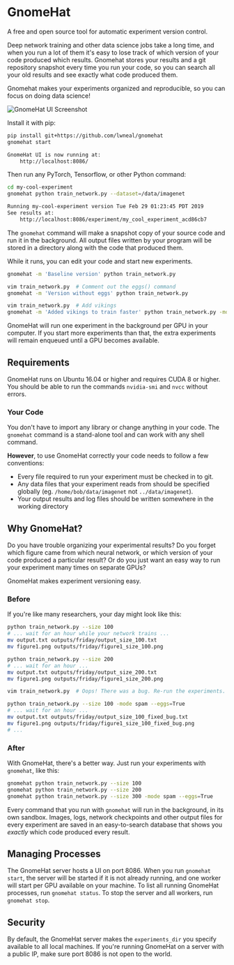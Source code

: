 # GnomeHat

A free and open source tool for automatic experiment version control.

Deep network training and other data science jobs take a long time, and when you run a lot of them it's easy to lose track of which version of your code produced which results.
Gnomehat stores your results and a git repository snapshot every time you run your code, so you can search all your old results and see exactly what code produced them.

Gnomehat makes your experiments organized and reproducible, so you can focus on doing data science!

![GnomeHat UI Screenshot](https://raw.githubusercontent.com/lwneal/gnomehat/master/screenshot.jpg)

Install it with pip:
```bash
pip install git+https://github.com/lwneal/gnomehat
gnomehat start

GnomeHat UI is now running at:
    http://localhost:8086/
```

Then run any PyTorch, Tensorflow, or other Python command:

```bash
cd my-cool-experiment
gnomehat python train_network.py --dataset=/data/imagenet

Running my-cool-experiment version Tue Feb 29 01:23:45 PDT 2019
See results at:
    http://localhost:8086/experiment/my_cool_experiment_acd86cb7
```

The `gnomehat` command will make a snapshot copy of your source code and run it in the background.
All output files written by your program will be stored in a directory along with the code that produced them.

While it runs, you can edit your code and start new experiments.

```bash
gnomehat -m 'Baseline version' python train_network.py

vim train_network.py  # Comment out the eggs() command
gnomehat -m 'Version without eggs' python train_network.py

vim train_network.py  # Add vikings
gnomehat -m 'Added vikings to train faster' python train_network.py -mode spam
```

GnomeHat will run one experiment in the background per GPU in your computer.
If you start more experiments than that, the extra experiments will remain enqueued until a GPU becomes available.


## Requirements

GnomeHat runs on Ubuntu 16.04 or higher and requires CUDA 8 or higher.
You should be able to run the commands `nvidia-smi` and `nvcc` without errors.

### Your Code

You don't have to import any library or change anything in your code.
The `gnomehat` command is a stand-alone tool and can work with any shell command.

**However**, to use GnomeHat correctly your code needs to follow a few conventions:

- Every file required to run your experiment must be checked in to git.
- Any data files that your experiment reads from should be specified globally (eg. `/home/bob/data/imagenet` not `../data/imagenet`).
- Your output results and log files should be written somewhere in the working directory



## Why GnomeHat?

Do you have trouble organizing your experimental results?
Do you forget which figure came from which neural network, or which version of your code produced a particular result?
Or do you just want an easy way to run your experiment many times on separate GPUs?

GnomeHat makes experiment versioning easy.


### Before
If you're like many researchers, your day might look like this:

```bash
python train_network.py --size 100
# ... wait for an hour while your network trains ...
mv output.txt outputs/friday/output_size_100.txt
mv figure1.png outputs/friday/figure1_size_100.png

python train_network.py --size 200
# ... wait for an hour ...
mv output.txt outputs/friday/output_size_200.txt
mv figure1.png outputs/friday/figure1_size_200.png

vim train_network.py  # Oops! There was a bug. Re-run the experiments.

python train_network.py --size 100 -mode spam --eggs=True
# ... wait for an hour ...
mv output.txt outputs/friday/output_size_100_fixed_bug.txt
mv figure1.png outputs/friday/figure1_size_100_fixed_bug.png
# ...
```

### After
With GnomeHat, there's a better way. Just run your experiments with `gnomehat`, like this:

```bash
gnomehat python train_network.py --size 100
gnomehat python train_network.py --size 200
gnomehat python train_network.py --size 300 -mode spam --eggs=True
```

Every command that you run with `gnomehat` will run in the background, in its own sandbox.
Images, logs, network checkpoints and other output files for every experiment are saved in an easy-to-search database that shows you *exactly* which code produced every result.


## Managing Processes

The GnomeHat server hosts a UI on port 8086.
When you run `gnomehat start`, the server will be started if it is not already running, and one worker will start per GPU available on your machine.
To list all running GnomeHat processes, run `gnomehat status`.
To stop the server and all workers, run `gnomehat stop`.


## Security

By default, the GnomeHat server makes the `experiments_dir` you specify available to all local machines.
If you're running GnomeHat on a server with a public IP, make sure port 8086 is not open to the world.
